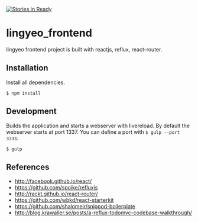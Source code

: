 [![Stories in Ready](https://badge.waffle.io/iingyeo/iingyeo_frontend.png?label=ready&title=Ready)](https://waffle.io/iingyeo/iingyeo_frontend)
# Iingyeo_frontend
Iingyeo frontend project is built with reactjs, reflux, react-router.

## Installation

Install all dependencies. 

```
$ npm install
```


## Development

Builds the application and starts a webserver with livereload. By default the webserver starts at port 1337.
You can define a port with `$ gulp --port 3333`.

```
$ gulp
```

## References
* http://facebook.github.io/react/
* https://github.com/spoike/refluxjs
* http://rackt.github.io/react-router/
* https://github.com/wbkd/react-starterkit
* https://github.com/shalomeir/snippod-boilerplate
* http://blog.krawaller.se/posts/a-reflux-todomvc-codebase-walkthrough/
